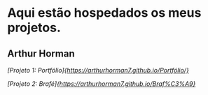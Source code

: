 # Aqui estão hospedados os meus projetos.
## Arthur Horman

_[Projeto 1: Portfólio]{https://arthurhorman7.github.io/Portfólio/}_

_[Projeto 2: Brafé]{https://arthurhorman7.github.io/Braf%C3%A9}_
